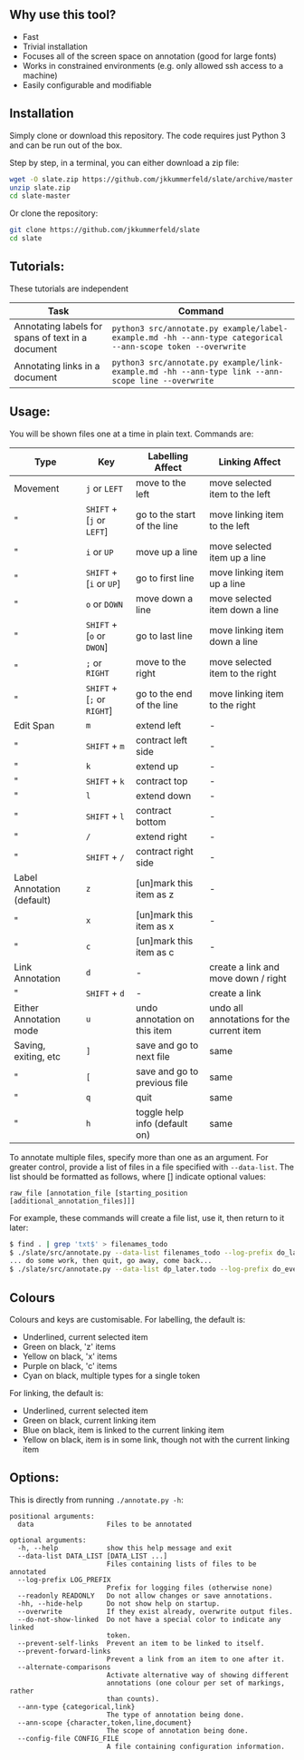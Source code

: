 ## Why use this tool?

- Fast
- Trivial installation
- Focuses all of the screen space on annotation (good for large fonts)
- Works in constrained environments (e.g. only allowed ssh access to a machine)
- Easily configurable and modifiable

## Installation

Simply clone or download this repository.
The code requires just Python 3 and can be run out of the box.

Step by step, in a terminal, you can either download a zip file:

```bash
wget -O slate.zip https://github.com/jkkummerfeld/slate/archive/master.zip
unzip slate.zip
cd slate-master
```

Or clone the repository:

```bash
git clone https://github.com/jkkummerfeld/slate
cd slate
```

## Tutorials:

These tutorials are independent

Task | Command
---- | --------
Annotating labels for spans of text in a document | `python3 src/annotate.py example/label-example.md -hh --ann-type categorical --ann-scope token --overwrite`
Annotating links in a document | `python3 src/annotate.py example/link-example.md -hh --ann-type link --ann-scope line --overwrite`

## Usage:

You will be shown files one at a time in plain text. Commands are:

Type                        | Key                         | Labelling Affect                 | Linking Affect
--------------------------- | --------------------------- | -------------------------------- | ---------------------
Movement                    | `j` or `LEFT`               | move to the left                 | move selected item to the left
"                           | `SHIFT` + [`j` or `LEFT`]   | go to the start of the line      | move linking item to the left
"                           | `i` or `UP`                 | move up a line                   | move selected item up a line
"                           | `SHIFT` + [`i` or `UP`]     | go to first line                 | move linking item up a line
"                           | `o` or `DOWN`               | move down a line                 | move selected item down a line
"                           | `SHIFT` + [`o` or `DWON`]   | go to last line                  | move linking item down a line
"                           | `;` or `RIGHT`              | move to the right                | move selected item to the right
"                           | `SHIFT` + [`;` or `RIGHT`]  | go to the end of the line        | move linking item to the right
Edit Span                   | `m`                         | extend left                      | -
"                           | `SHIFT` + `m`               | contract left side               | -
"                           | `k`                         | extend up                        | -
"                           | `SHIFT` + `k`               | contract top                     | -
"                           | `l`                         | extend down                      | -
"                           | `SHIFT` + `l`               | contract bottom                  | -
"                           | `/`                         | extend right                     | -
"                           | `SHIFT` + `/`               | contract right side              | -
Label Annotation (default)  | `z`                         | [un]mark this item as z          | -
"                           | `x`                         | [un]mark this item as x          | -
"                           | `c`                         | [un]mark this item as c          | -
Link Annotation             | `d`                         | -                                | create a link and move down / right
"                           | `SHIFT` + `d`               | -                                | create a link
Either Annotation mode      | `u`                         | undo annotation on this item     | undo all annotations for the current item
Saving, exiting, etc        | `]`                         | save and go to next file         | same
"                           | `[`                         | save and go to previous file     | same
"                           | `q`                         | quit                             | same
"                           | `h`                         | toggle help info (default on)    | same

To annotate multiple files, specify more than one as an argument.
For greater control, provide a list of files in a file specified with `--data-list`.
The list should be formatted as follows, where [] indicate optional values:

```
raw_file [annotation_file [starting_position [additional_annotation_files]]]
```

For example, these commands will create a file list, use it, then return to it later:

```bash
$ find . | grep 'txt$' > filenames_todo
$ ./slate/src/annotate.py --data-list filenames_todo --log-prefix do_later
... do some work, then quit, go away, come back...
$ ./slate/src/annotate.py --data-list dp_later.todo --log-prefix do_even_later
```

## Colours

Colours and keys are customisable. For labelling, the default is:

 - Underlined, current selected item
 - Green on black, 'z' items
 - Yellow on black, 'x' items
 - Purple on black, 'c' items
 - Cyan on black, multiple types for a single token

For linking, the default is:

 - Underlined, current selected item
 - Green on black, current linking item
 - Blue on black, item is linked to the current linking item
 - Yellow on black, item is in some link, though not with the current linking item

## Options:

This is directly from running `./annotate.py -h`:

```
positional arguments:
  data                  Files to be annotated

optional arguments:
  -h, --help            show this help message and exit
  --data-list DATA_LIST [DATA_LIST ...]
                        Files containing lists of files to be annotated
  --log-prefix LOG_PREFIX
                        Prefix for logging files (otherwise none)
  --readonly READONLY   Do not allow changes or save annotations.
  -hh, --hide-help      Do not show help on startup.
  --overwrite           If they exist already, overwrite output files.
  --do-not-show-linked  Do not have a special color to indicate any linked
                        token.
  --prevent-self-links  Prevent an item to be linked to itself.
  --prevent-forward-links
                        Prevent a link from an item to one after it.
  --alternate-comparisons
                        Activate alternative way of showing different
                        annotations (one colour per set of markings, rather
                        than counts).
  --ann-type {categorical,link}
                        The type of annotation being done.
  --ann-scope {character,token,line,document}
                        The scope of annotation being done.
  --config-file CONFIG_FILE
                        A file containing configuration information.
```

